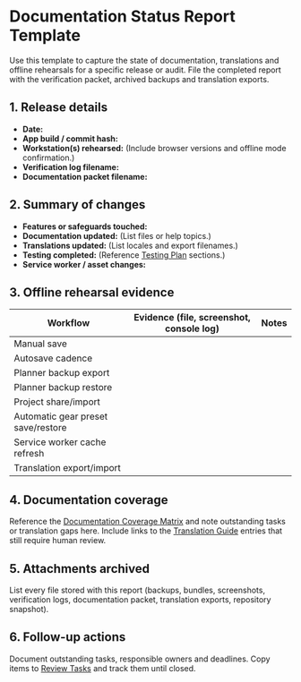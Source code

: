 # Documentation Status Report Template

Use this template to capture the state of documentation, translations and
offline rehearsals for a specific release or audit. File the completed report
with the verification packet, archived backups and translation exports.

## 1. Release details

- **Date:**
- **App build / commit hash:**
- **Workstation(s) rehearsed:** (Include browser versions and offline mode
  confirmation.)
- **Verification log filename:**
- **Documentation packet filename:**

## 2. Summary of changes

- **Features or safeguards touched:**
- **Documentation updated:** (List files or help topics.)
- **Translations updated:** (List locales and export filenames.)
- **Testing completed:** (Reference [Testing Plan](testing-plan.md) sections.)
- **Service worker / asset changes:**

## 3. Offline rehearsal evidence

| Workflow | Evidence (file, screenshot, console log) | Notes |
| --- | --- | --- |
| Manual save |  |  |
| Autosave cadence |  |  |
| Planner backup export |  |  |
| Planner backup restore |  |  |
| Project share/import |  |  |
| Automatic gear preset save/restore |  |  |
| Service worker cache refresh |  |  |
| Translation export/import |  |  |

## 4. Documentation coverage

Reference the [Documentation Coverage Matrix](documentation-coverage-matrix.md)
and note outstanding tasks or translation gaps here. Include links to the
[Translation Guide](translation-guide.md) entries that still require human
review.

## 5. Attachments archived

List every file stored with this report (backups, bundles, screenshots,
verification logs, documentation packet, translation exports, repository
snapshot).

## 6. Follow-up actions

Document outstanding tasks, responsible owners and deadlines. Copy items to
[Review Tasks](review-tasks-2025-02-07.md) and track them until closed.
